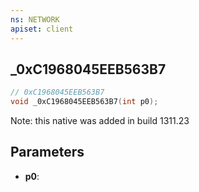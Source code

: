 ```yaml
---
ns: NETWORK
apiset: client
---
```

## _0xC1968045EEB563B7

```c
// 0xC1968045EEB563B7
void _0xC1968045EEB563B7(int p0);
```

Note: this native was added in build 1311.23

## Parameters
* **p0**: